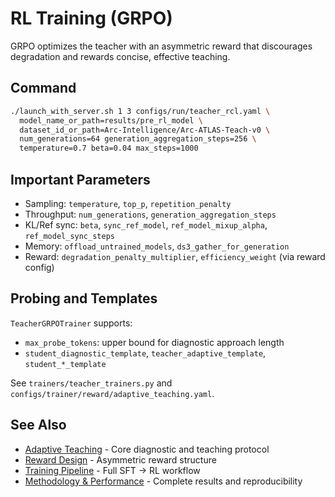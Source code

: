 
# RL Training (GRPO)

GRPO optimizes the teacher with an asymmetric reward that discourages degradation and rewards concise, effective teaching.

## Command

```bash
./launch_with_server.sh 1 3 configs/run/teacher_rcl.yaml \
  model_name_or_path=results/pre_rl_model \
  dataset_id_or_path=Arc-Intelligence/Arc-ATLAS-Teach-v0 \
  num_generations=64 generation_aggregation_steps=256 \
  temperature=0.7 beta=0.04 max_steps=1000
```

## Important Parameters

- Sampling: `temperature`, `top_p`, `repetition_penalty`
- Throughput: `num_generations`, `generation_aggregation_steps`
- KL/Ref sync: `beta`, `sync_ref_model`, `ref_model_mixup_alpha`, `ref_model_sync_steps`
- Memory: `offload_untrained_models`, `ds3_gather_for_generation`
- Reward: `degradation_penalty_multiplier`, `efficiency_weight` (via reward config)

## Probing and Templates

`TeacherGRPOTrainer` supports:

- `max_probe_tokens`: upper bound for diagnostic approach length
- `student_diagnostic_template`, `teacher_adaptive_template`, `student_*_template`

See `trainers/teacher_trainers.py` and `configs/trainer/reward/adaptive_teaching.yaml`.

## See Also

- [Adaptive Teaching](../concepts/adaptive-teaching.md) - Core diagnostic and teaching protocol
- [Reward Design](../concepts/reward-design.md) - Asymmetric reward structure
- [Training Pipeline](training-pipeline.md) - Full SFT → RL workflow
- [Methodology & Performance](../../README.md#methodology--performance) - Complete results and reproducibility

